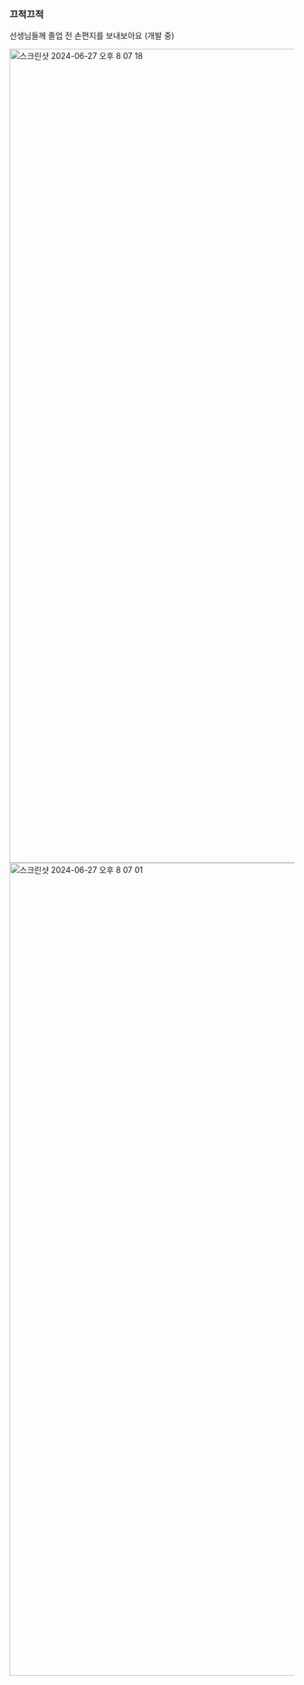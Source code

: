 ### 끄적끄적

선생님들께 졸업 전 손편지를 보내보아요 (개발 중)

<img width="1440" alt="스크린샷 2024-06-27 오후 8 07 18" src="https://github.com/Team-INSERT/writing-down-client/assets/102154880/5877296e-4fe1-4f5e-8960-9a07b8d3e4c2">
<img width="1438" alt="스크린샷 2024-06-27 오후 8 07 01" src="https://github.com/Team-INSERT/writing-down-client/assets/102154880/dcdb164b-b455-47f2-beba-bc51a82ce656">
